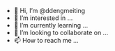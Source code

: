 - 👋 Hi, I’m @ddengmeiting
- 👀 I’m interested in ...
- 🌱 I’m currently learning ...
- 💞️ I’m looking to collaborate on ...
- 📫 How to reach me ...

<!---
ddengmeiting/ddengmeiting is a ✨ special ✨ repository because its `README.md` (this file) appears on your GitHub profile.
You can click the Preview link to take a look at your changes.
--->
